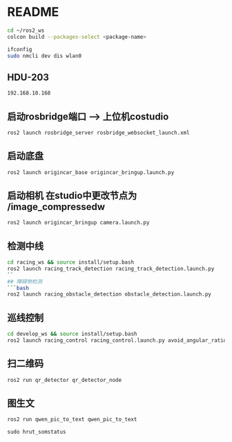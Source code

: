 # README

```bash
cd ~/ros2_ws
colcon build --packages-select <package-name>
```

```bash
ifconfig
sudo nmcli dev dis wlan0
```


## HDU-203
```bash
192.168.10.168
```

## 启动rosbridge端⼝  --> 上位机costudio
```bash
ros2 launch rosbridge_server rosbridge_websocket_launch.xml
```

## 启动底盘
```bash
ros2 launch origincar_base origincar_bringup.launch.py
```

## 启动相机   在studio中更改节点为   /image_compressedw
```bash
ros2 launch origincar_bringup camera.launch.py
```

## 检测中线
```bash
cd racing_ws && source install/setup.bash
ros2 launch racing_track_detection racing_track_detection.launch.py
``
## 障碍物检测
```bash
ros2 launch racing_obstacle_detection obstacle_detection.launch.py
```

## 巡线控制
```bash
cd develop_ws && source install/setup.bash
ros2 launch racing_control racing_control.launch.py avoid_angular_ratio:=-0.5 avoid_linear_speed:=0.3 follow_angular_ratio:=-3.0 follow_linear_speed:=0.5 bottom_threshold:=300 line_confidence_threshold:=0.7 obstacle_confidence_threshold:=0.8
```

## 扫二维码
```bash
ros2 run qr_detector qr_detector_node
```

## 图生文
```bash
ros2 run qwen_pic_to_text qwen_pic_to_text
```

```
sudo hrut_somstatus
```
